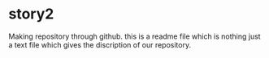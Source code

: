 # story2
Making repository through github.
this is a readme file which is nothing just a text file which gives the discription of our repository.
